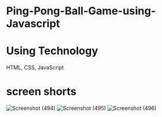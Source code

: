 # Ping-Pong-Ball-Game-using-Javascript
# Using Technology
HTML, CSS, JavaScript
# screen shorts
![Screenshot (494)](https://user-images.githubusercontent.com/93989396/219436632-1426961e-1d66-4c48-832a-346a8e17d69c.png)
![Screenshot (495)](https://user-images.githubusercontent.com/93989396/219436655-8bfee82f-e0e7-4c5c-a696-6664cbf2d5e1.png)
![Screenshot (496)](https://user-images.githubusercontent.com/93989396/219436663-3b5bb2ce-4a61-4649-94a8-54bc3340be1a.png)
